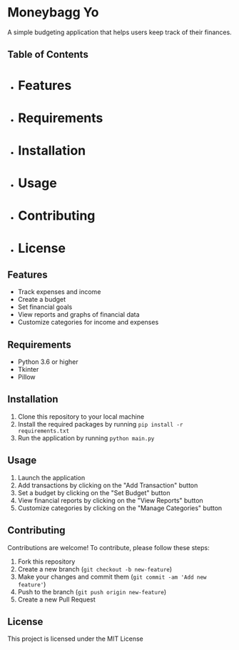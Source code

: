 # Moneybagg Yo

A simple budgeting application that helps users keep track of their finances.

## Table of Contents

-   # Features
-   # Requirements
-   # Installation
-   # Usage
-   # Contributing
-   # License

## Features

-   Track expenses and income
-   Create a budget
-   Set financial goals
-   View reports and graphs of financial data
-   Customize categories for income and expenses

## Requirements

-   Python 3.6 or higher
-   Tkinter
-   Pillow

## Installation

1.  Clone this repository to your local machine
2.  Install the required packages by running `pip install -r requirements.txt`
3.  Run the application by running `python main.py`

## Usage

1.  Launch the application
2.  Add transactions by clicking on the "Add Transaction" button
3.  Set a budget by clicking on the "Set Budget" button
4.  View financial reports by clicking on the "View Reports" button
5.  Customize categories by clicking on the "Manage Categories" button

## Contributing

Contributions are welcome! To contribute, please follow these steps:

1.  Fork this repository
2.  Create a new branch (`git checkout -b new-feature`)
3.  Make your changes and commit them (`git commit -am 'Add new feature'`)
4.  Push to the branch (`git push origin new-feature`)
5.  Create a new Pull Request

## License

This project is licensed under the MIT License
